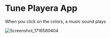 # Tune Playera App

When you click on the colors, a music sound plays

![Screenshot_1716580404](https://github.com/aliabdelnaby/tune_player/assets/70640625/86016ea4-d853-4f7a-9e44-2b3e6594e9cc)

